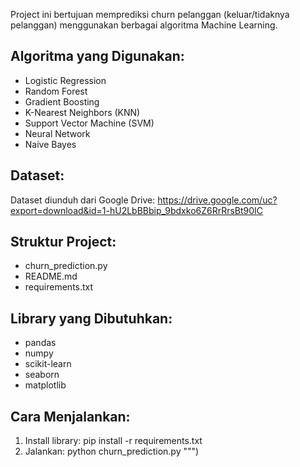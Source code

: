 Project ini bertujuan memprediksi churn pelanggan (keluar/tidaknya pelanggan) menggunakan berbagai algoritma Machine Learning.

## Algoritma yang Digunakan:
- Logistic Regression
- Random Forest
- Gradient Boosting
- K-Nearest Neighbors (KNN)
- Support Vector Machine (SVM)
- Neural Network
- Naive Bayes

## Dataset:
Dataset diunduh dari Google Drive:
https://drive.google.com/uc?export=download&id=1-hU2LbBBbip_9bdxko6Z6RrRrsBt90IC

## Struktur Project:
- churn_prediction.py
- README.md
- requirements.txt

## Library yang Dibutuhkan:
- pandas
- numpy
- scikit-learn
- seaborn
- matplotlib

## Cara Menjalankan:
1. Install library:
   pip install -r requirements.txt
2. Jalankan:
   python churn_prediction.py
""")
